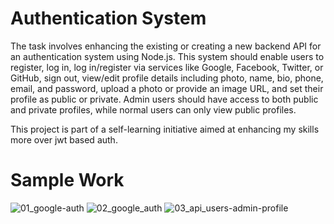 # Authentication System

The task involves enhancing the existing or creating a new backend API for an authentication system using Node.js. This system should enable users to register, log in, log in/register via services like Google, Facebook, Twitter, or GitHub, sign out, view/edit profile details including photo, name, bio, phone, email, and password, upload a photo or provide an image URL, and set their profile as public or private. Admin users should have access to both public and private profiles, while normal users can only view public profiles.

This project is part of a self-learning initiative aimed at enhancing my skills more over jwt based auth.


# Sample Work

![01_google-auth](https://github.com/kitparl/Authentication-System/assets/144054850/5a1b93d6-f41d-4ec4-8cbd-810450dd4094)
![02_google_auth](https://github.com/kitparl/Authentication-System/assets/144054850/f681b913-d926-4f0a-9544-8a920cc13ca9)
![03_api_users-admin-profile](https://github.com/kitparl/Authentication-System/assets/144054850/aad788ae-90e8-4cf2-8950-2e8875fc0688)
